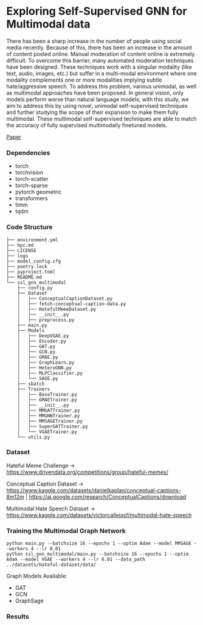 # Exploring Self-Supervised GNN for Multimodal data

There has been a sharp increase in the number of people using social media recently. Because of this, there has been an increase in the amount of content posted online. Manual moderation of content online is extremely difficult. To overcome this barrier, many automated moderation techniques have been designed. These techniques work with a singular modality (like text, audio, images, etc.) but suffer in a multi-modal environment where one modality complements one or more modalities implying subtle hate/aggressive speech. To address this problem, various unimodal, as well as multimodal approaches have been proposed. In general vision, only models perform worse than natural language models; with this study, we aim to address this by using novel, unimodal self-supervised techniques and further studying the scope of their expansion to make them fully multimodal. These multimodal self-supervised techniques are able to match the accuracy of fully supervised multimodally finetuned models.

[Paper](https://drive.google.com/drive/u/0/folders/1Kts1qrOYG_ZRTQncWdD95Q1QpAqvZqQS)

### Dependencies
- torch
- torchvision
- torch-scatter
- torch-sparse
- pytorch geometric
- transformers
- timm
- tqdm

### Code Structure 
```
├── environment.yml
├── hpc.md
├── LICENSE
├── logs
├── model_config.cfg
├── poetry.lock
├── pyproject.toml
├── README.md
└── ssl_gnn_multimodal
    ├── config.py
    ├── Dataset
    │   ├── ConceptualCaptionDataset.py
    │   ├── fetch-conceptual-caption-data.py
    │   ├── HatefulMemeDataset.py
    │   ├── __init__.py
    │   ├── preprocess.py
    ├── main.py
    ├── Models
    │   ├── DeepVGAE.py
    │   ├── Encoder.py
    │   ├── GAT.py
    │   ├── GCN.py
    │   ├── GMAE.py
    │   ├── GraphLearn.py
    │   ├── HeteroGNN.py
    │   ├── MLPClassifier.py
    │   └── SAGE.py
    ├── sbatch
    ├── Trainers
    │   ├── BaseTrainer.py
    │   ├── GMAETrainer.py
    │   ├── __init__.py
    │   ├── MMGATTrainer.py
    │   ├── MMGNNTrainer.py
    │   ├── MMSAGETrainer.py
    │   ├── SuperGATTrainer.py
    │   └── VGAETrainer.py
    └── utils.py
```
### Dataset
Hateful Meme Challenge -> https://www.drivendata.org/competitions/group/hateful-memes/

Conceptual Caption Dataset -> https://www.kaggle.com/datasets/danielkaplan/conceptual-captions-8m12m | https://ai.google.com/research/ConceptualCaptions/download 

Multimodal Hate Speech Dataset -> https://www.kaggle.com/datasets/victorcallejasf/multimodal-hate-speech

### Training the Multimodal Graph Network
```
python main.py --batchsize 16 --epochs 1 --optim Adam --model MMSAGE --workers 4 --lr 0.01
python ssl_gnn_multimodal/main.py --batchsize 16 --epochs 1 --optim Adam --model VGAE --workers 4 --lr 0.01 --data_path ../datasets/hateful-dataset/data/
```

Graph Models Available:
- GAT
- GCN
- GraphSage

### Results

<!-- |Modality| Model| AUROC| Accuracy|
|:----|:----|:----|:----|
|Unimodal| ResNet-50 (CASS)| 0.5405±0.045| 0.5445±0.015|
|Unimodal|Vit/Base-16 (CASS)| 0.53386±0.009| 0.59±0.017|
|Multimodal| ResNet-50 (CASS)| 0.501±0.078| 0.551±0.023|
|Multimodal| Vit/Base-16 (CASS)| 0.5±0.078| 0.625±0.032|
|Multimodal GNN| GCN| 0.514| 0.547|
|Multimodal GNN|GAT| 0.564| 0.499|
|Multimodal GNN|SAGE| 0.481| 0.62| -->


<!-- ### High Performance Optimization and Benchmark

Performance Benchmark details and script can be found in the `benchmarks/performance-hpc/` -->
